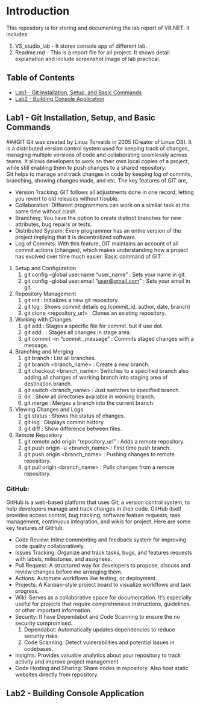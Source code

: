 # Introduction
This repository is for storing and documenting the lab report of VB.NET. It includes:
1. VS_studio_lab - It stores console app of different lab.
2. Readme.md - This is a report file for all project. It shows detail explanation and include screenshot image of lab practical. 

## Table of Contents
- [Lab1 - Git Installation, Setup, and Basic Commands](#lab1)
- [Lab2 - Building Console Application](#lab2)


## Lab1 - Git Installation, Setup, and Basic Commands
   ###GIT 
   Git was created by Linus Torvalds in 2005 (Creator of Linux OS). It is a distributed version control 
   system used for keeping track of changes, managing multiple versions of code and collaborating 
   seamlessly across teams. It allows developers to work on their own local copies of a project, while 
   still enabling them to push changes to a shared repository.  <br>
   Git helps to manage and track changes in code by keeping log of commits, branching, showing 
   changes made, and etc. The key features of GIT are, <br>
   - Version Tracking: GIT follows all adjustments done in one record, letting you revert to old 
   releases without trouble. 
   - Collaboration: Different programmers can work on a similar task at the same time without 
   clash. 
   - Branching: You have the option to create distinct branches for new attributes, bug repairs 
   or tests. 
   - Distributed System: Every programmer has an entire version of the project implying that 
   it is decentralized software. 
   - Log of Commits: With this feature, GIT maintains an account of all commit actions 
   (changes), which makes understanding how a project has evolved over time much easier. 
   Basic command of GIT: 
   1. Setup and Configuration
      1. git config –global user.name “user_name” : Sets your name in git. 
      2. git config –global user.email “user@gmail.com” : Sets your email in git. 
   2. Repository Management 
      1. git init : Initializes a new git repository. 
      2. git log : Shows commit details eg.(commit_id, author, date, branch) 
      3. git clone <repository_url> : Clones an existing repository. 
   3. Working with Changes 
      1. git add <file> : Stages a specific file for commit. but if use dot. 
      2. git add . : Stages all changes in stage area. 
      3. git commit -m “commit _message” : Commits staged changes with a message. 
   4. Branching and Merging 
      1. git branch : List all branches. 
      2. git branch <branch_name> : Create a new branch. 
      3. git checkout <branch_name>: Switches to a specified branch also adding.all 
         changes of working branch into staging area of destination branch. 
      4. git switch <branch_name> : Just switches to specified branch. 
      5. dir : Show all directories available in working branch. 
      6. git merge <branch> : Merges a branch into the current branch. 
   5. Viewing Changes and Logs 
      1. git status : Shows the status of changes. 
      2. git log : Displays commit history. 
      3. git diff : Show difference between files. 
   6. Remote Repository 
      1. git remote add origin “repository_url” : Adds a remote repository. 
      2. git push origin -u <branch_name> : First time push branch. 
      3. git push origin <branch_name> : Pushing changes to remote repository. 
      4. git pull origin <branch_name> : Pulls changes from a remote repository. 
   
   
   ### GitHub: 
   GitHub is a web-based platform that uses Git, a version control system, to help developers manage 
   and track changes in their code. GitHub itself provides access control, bug tracking, software 
   feature requests, task management, continuous integration, and wikis for project. Here are some 
   key features of GitHub, 
   - Code Review: Inline commenting and feedback system for improving code quality 
   collaboratively. 
   - Issues Tracking: Organize and track tasks, bugs, and features requests with labels, 
   milestones, and assignees. 
   - Pull Request: A structured way for developers to propose, discuss and review changes 
   before me arranging them. 
   - Actions: Automate workflows like testing, or deployment. 
   - Projects: A Kanban-style project board to visualize workflows and task progress. 
   - Wiki: Serves as a collaborative space for documentation. It’s especially useful for projects 
   that require comprehensive instructions, guidelines, or other important information. 
   - Security: It have Dependabot and Code Scanning to ensure the no security compromised. 
      1. Dependabot: Automatically updates dependencies to reduce security risks. 
      2. Code Scanning: Detect vulnerabilities and potential issues in codebases. 
   - Insights: Provides valuable analytics about your repository to track activity and improve 
   project management 
   - Code Hosting and Sharing: Share codes in repository. Also host static websites directly 
   from repository.

## Lab2 - Building Console Application
